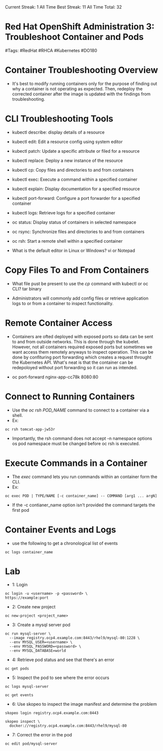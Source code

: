 Current Streak: 1
All Time Best Streak: 11
All Time Total: 32

# Red Hat OpenShift Administration 3: Troubleshoot Container and Pods
#Tags: #RedHat #RHCA #Kubernetes #DO180

# Container Troubleshooting Overview
- It's best to modify running containers only for the purpose of finding out why a container is not operating as expected. Then, redeploy the corrected container after the image is updated with the findings from troubleshooting.

# CLI Troubleshooting Tools
- kubectl describe: display details of a resource
- kubectl edit: Edit a resource config using system editor
- kubectl patch: Update a specific attribute or filed for a resource
- kubectl replace: Deploy a new instance of the resource
- kubectl cp: Copy files and directories to and from containers
- kubectl exec: Execute a command within a specified container
- kubectl explain: Display documentation for a specified resource
- kubectl port-forward: Configure a port forwarder for a specified container
- kubectl logs: Retrieve logs for a specified container
- oc status: Display status of containers in selected namespace
- oc rsync: Synchronize files and directories to and from containers
- oc rsh: Start a remote shell within a specified container

- What is the default editor in Linux or Windows? vi or Notepad

# Copy Files To and From Containers
- What file pust be present to use the <em>cp</em> command with kubectl or oc CLI? tar binary

- Administrators will commonly add config files or retrieve application logs to or from a container to inspect functionality.

# Remote Container Access
- Containers are ofted deployed with exposed ports so data can be sent to and from outside networks. This is done through the kubelet. However, not all containers required exposed ports but sometimes we want access them remotely anyways to inspect operation. This can be done by confituring port forwarding which creates a request throught the Kubernetes API. What's neat is that the container can be redepoloyed without port forwarding so it can run as intended.

- oc port-forward nginx-app-cc78k 8080:80

# Connect to Running Containers
- Use the <em>oc rsh POD_NAME</em> command to connect to a container via a shell.
- Ex: 
```
oc rsh tomcat-app-jw53r
```
- Importantly, the rsh command does not accept -n namespace options os pod namespace must be changed before oc rsh is executed.

# Execute Commands in a Container
- The <em>exec</em> command lets you run commands within an container form the CLI.
- Ex:
```
oc exec POD | TYPE/NAME [-c container_name] -- COMMAND [arg1 ... argN]
```
- If the -c contianer_name option isn't provided the command targets the first pod

# Container Events and Logs
- use the following to get a chronological list of events 
```
oc logs container_name
``` 

# Lab
- 1: Login
```
oc login -u <username> -p <password> \
https://example:port
```
- 2: Create new project
```
oc new-project <project_name>
```
- 3: Create a mysql server pod
```
oc run mysql-server \
  --image registry.ocp4.example.com:8443/rhel9/mysql-80:1228 \
  --env MYSQL_USER=<username> \
  --env MYSQL_PASSWORD=<password> \
  --env MYSQL_DATABASE=world
```
- 4: Retrieve pod status and see that there's an error
```
oc get pods
```
- 5: Inspect the pod to see where the error occurs
```
oc logs mysql-server
```
```
oc get events
```
- 6: Use skopeo to inspect the image manifest and determine the problem 
```
skopeo login registry.ocp4.example.com:8443

skopeo inspect \
  docker://registry.ocp4.example.com:8443/rhel9/mysql-80
```
- 7: Correct the error in the pod
```
oc edit pod/mysql-server
```
